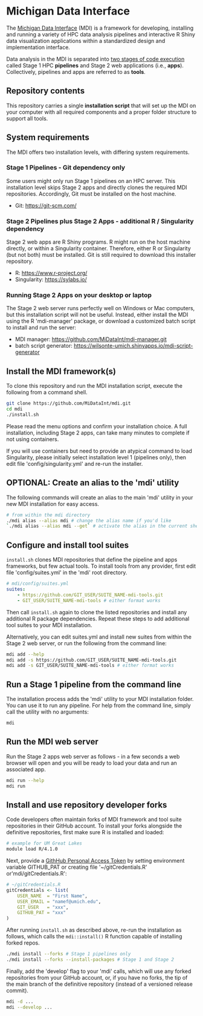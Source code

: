# Michigan Data Interface

The [Michigan Data Interface](https://midataint.github.io/) (MDI) 
is a framework for developing, installing and running a variety of 
HPC data analysis pipelines and interactive R Shiny data visualization 
applications within a standardized design and implementation interface.

Data analysis in the MDI is separated into 
[two stages of code execution](https://midataint.github.io/docs/analysis-flow/) 
called Stage 1 HPC **pipelines** and Stage 2 web applications (i.e., **apps**).
Collectively, pipelines and apps are referred to as **tools**.

## Repository contents

This repository carries a single **installation script** that will 
set up the MDI on your computer with all required components and a proper
folder structure to support all tools.

## System requirements

The MDI offers two installation levels, with differing system requirements.

### Stage 1 Pipelines - Git dependency only

Some users might only run Stage 1 pipelines on an HPC server.
This installation level skips Stage 2 apps 
and directly clones the required MDI repositories. Accordingly, Git must 
be installed on the host machine.

- Git: <https://git-scm.com/>

### Stage 2 Pipelines plus Stage 2 Apps - additional R / Singularity dependency

Stage 2 web apps are R Shiny programs. R might run on the host machine
directly, or within a Singularity container. Therefore, either R or
Singularity (but not both) must be installed.
Git is still required to download this installer repository.

- R: <https://www.r-project.org/>
- Singularity: <https://sylabs.io/>

### Running Stage 2 Apps on your desktop or laptop

The Stage 2 web server runs perfectly well on Windows or Mac computers,
but this installation script will not be useful. Instead,
either install the MDI using the R 'mdi-manager' package, or download a customized batch script to install and run the server:

- MDI manager: <https://github.com/MiDataInt/mdi-manager.git>
- batch script generator: <https://wilsonte-umich.shinyapps.io/mdi-script-generator>

## Install the MDI framework(s)

To clone this repository and run the MDI installation script, execute
the following from a command shell.

```bash
git clone https://github.com/MiDataInt/mdi.git
cd mdi
./install.sh
```

Please read the menu options and confirm your installation choice.
A full installation, including Stage 2 apps, can take many minutes 
to complete if not using containers.

If you will use containers but need to provide an atypical
command to load Singularity, please initially select installation 
level 1 (pipelines only), then edit file 'config/singularity.yml'
and re-run the installer. 

## OPTIONAL: Create an alias to the 'mdi' utility

The following commands will create an alias to the main 'mdi' utility
in your new MDI installation for easy access.

```bash
# from within the mdi directory
./mdi alias --alias mdi # change the alias name if you'd like
`./mdi alias --alias mdi --get` # activate the alias in the current shell too
```

## Configure and install tool suites

<code>install.sh</code> clones MDI repositories
that define the pipeline and apps frameworks, but few actual
tools. To install tools from any provider, first edit file 
'config/suites.yml' in the 'mdi' root directory.

```yml
# mdi/config/suites.yml
suites:
    - https://github.com/GIT_USER/SUITE_NAME-mdi-tools.git
    - GIT_USER/SUITE_NAME-mdi-tools # either format works
```

Then call <code>install.sh</code> again to clone the listed
repositories and install any additional R package dependencies.
Repeat these steps to add additional tool suites to your MDI installation.

Alternatively, you can edit suites.yml and install new suites from within 
the Stage 2 web server, or run the following from the command line:

```bash
mdi add --help
mdi add -s https://github.com/GIT_USER/SUITE_NAME-mdi-tools.git
mdi add -s GIT_USER/SUITE_NAME-mdi-tools # either format works
```

## Run a Stage 1 pipeline from the command line

The installation process adds the 'mdi' utility
to your MDI installation folder. You can use it to run
any pipeline. For help from the command line, simply call
the utility with no arguments:

```bash
mdi
```

## Run the MDI web server

Run the Stage 2 apps web server as follows - in a few seconds a web browser will open and you will be ready to load your data and run an associated app.

```bash
mdi run --help
mdi run
```

## Install and use repository developer forks

Code developers often maintain forks of MDI framework and tool suite
repositories in their GitHub account. To install your forks alongside the definitive
repositories, first make sure R is installed and loaded:

```bash
# example for UM Great Lakes
module load R/4.1.0
```

Next, provide a 
[GithHub Personal Access Token](https://docs.github.com/en/authentication/keeping-your-account-and-data-secure/creating-a-personal-access-token)
by setting environment variable GITHUB_PAT or 
creating file '~/gitCredentials.R' or'mdi/gitCredentials.R':

```r
# ~/gitCredentials.R
gitCredentials <- list(
    USER_NAME  = "First Name",
    USER_EMAIL = "namef@umich.edu",
    GIT_USER   = "xxx",
    GITHUB_PAT = "xxx"
)
```

After running <code>install.sh</code> as described above, re-run 
the installation as follows, which calls the <code>mdi::install()</code>
R function capable of installing forked repos.

```bash
./mdi install --forks # Stage 1 pipelines only
./mdi install --forks --install-packages # Stage 1 and Stage 2
```

Finally, add the 'develop' flag to your 'mdi' calls, which will
use any forked repositories from your GitHub account, or, if you have no forks,
the tip of the main branch of the definitive repository (instead of a versioned release commit).

```bash
mdi -d ...
mdi --develop ...
```


